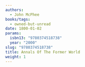 ```yaml
---
authors:
  - John McPhee
books/tags:
  - owned-but-unread
date: 1800-01-02
params:
  isbn13: "9780374518738"
  year: "2000"
slug: "9780374518738"
title: Annals Of The Former World
weight: 1
---
```


<!--more-->
